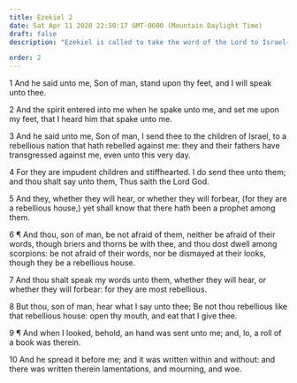```yaml
---
title: Ezekiel 2
date: Sat Apr 11 2020 22:50:17 GMT-0600 (Mountain Daylight Time)
draft: false
description: "Ezekiel is called to take the word of the Lord to Israel—He sees a book in which lamentations and mourning are written."

order: 2
---
```

    
1 And he said unto me, Son of man, stand upon thy feet, and I will speak unto thee.

2 And the spirit entered into me when he spake unto me, and set me upon my feet, that I heard him that spake unto me.

3 And he said unto me, Son of man, I send thee to the children of Israel, to a rebellious nation that hath rebelled against me: they and their fathers have transgressed against me, even unto this very day.

4 For they are impudent children and stiffhearted. I do send thee unto them; and thou shalt say unto them, Thus saith the Lord God.

5 And they, whether they will hear, or whether they will forbear, (for they are a rebellious house,) yet shall know that there hath been a prophet among them.

6 ¶ And thou, son of man, be not afraid of them, neither be afraid of their words, though briers and thorns be with thee, and thou dost dwell among scorpions: be not afraid of their words, nor be dismayed at their looks, though they be a rebellious house.

7 And thou shalt speak my words unto them, whether they will hear, or whether they will forbear: for they are most rebellious.

8 But thou, son of man, hear what I say unto thee; Be not thou rebellious like that rebellious house: open thy mouth, and eat that I give thee.

9 ¶ And when I looked, behold, an hand was sent unto me; and, lo, a roll of a book was therein.

10 And he spread it before me; and it was written within and without: and there was written therein lamentations, and mourning, and woe.
